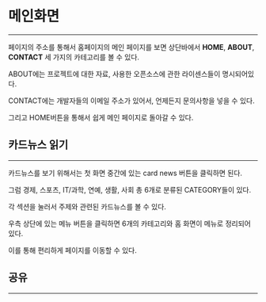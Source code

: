 # 메인화면
----------------

페이지의 주소를 통해서 홈페이지의 메인 페이지를 보면
상단바에서 **HOME**, **ABOUT**, **CONTACT** 세 가지의 카테고리를 볼 수 있다.

ABOUT에는 프로젝트에 대한 자료, 사용한 오픈소스에 관한 라이센스들이 명시되어있다.

CONTACT에는 개발자들의 이메일 주소가 있어서, 언제든지 문의사항을 넣을 수 있다.

그리고 HOME버튼을 통해서 쉽게 메인 페이지로 돌아갈 수 있다.


## 카드뉴스 읽기
----------------

카드뉴스를 보기 위해서는 첫 화면 중간에 있는 card news 버튼을 클릭하면 된다.

그럼 경제, 스포츠, IT/과학, 연예, 생활, 사회 총 6개로 분류된 CATEGORY들이 있다.

각 섹션을 눌러서 주제와 관련된 카드뉴스를 볼 수 있다.

우측 상단에 있는 메뉴 버튼을 클릭하면 6개의 카테고리와 홈 화면이 메뉴로 정리되어 있다.

이를 통해 편리하게 페이지를 이동할 수 있다.


## 공유
-----------------




